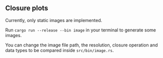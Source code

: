 ## Closure plots

Currently, only static images are implemented.

Run `cargo run --release --bin image` in your terminal to generate some images.

You can change the image file path, the resolution, closure operation and data types to be compared inside `src/bin/image.rs`.
